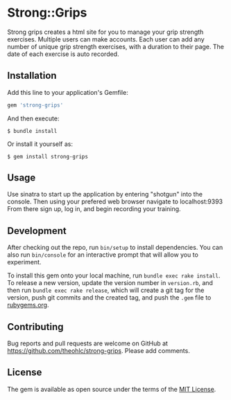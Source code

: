 # Strong::Grips

Strong grips creates a html site for you to manage your grip strength exercises. Multiple users can make accounts. Each user can add any number of unique grip strength exercises, with a duration to their page. The date of each exercise is auto recorded.

## Installation

Add this line to your application's Gemfile:

```ruby
gem 'strong-grips'
```

And then execute:

    $ bundle install

Or install it yourself as:

    $ gem install strong-grips

## Usage

Use sinatra to start up the application by entering "shotgun" into the console. Then using your prefered web browser navigate to localhost:9393 From there sign up, log in, and begin recording your training.

## Development

After checking out the repo, run `bin/setup` to install dependencies. You can also run `bin/console` for an interactive prompt that will allow you to experiment.

To install this gem onto your local machine, run `bundle exec rake install`. To release a new version, update the version number in `version.rb`, and then run `bundle exec rake release`, which will create a git tag for the version, push git commits and the created tag, and push the `.gem` file to [rubygems.org](https://rubygems.org).

## Contributing

Bug reports and pull requests are welcome on GitHub at https://github.com/theohlc/strong-grips. Please add comments.

## License

The gem is available as open source under the terms of the [MIT License](https://opensource.org/licenses/MIT).
